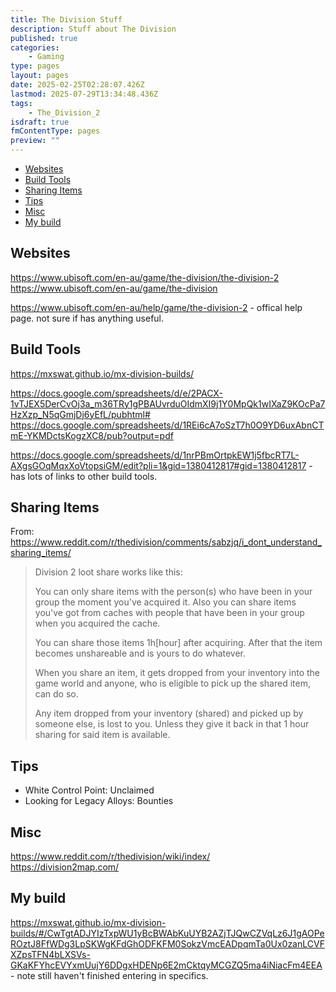 ```yaml
---
title: The Division Stuff
description: Stuff about The Division
published: true
categories:
    - Gaming
type: pages
layout: pages
date: 2025-02-25T02:28:07.426Z
lastmod: 2025-07-29T13:34:48.436Z
tags:
    - The_Division_2
isdraft: true
fmContentType: pages
preview: ""
---
```


<!--- cSpell:disable --->
* [Websites](#websites)
* [Build Tools](#build-tools)
* [Sharing Items](#sharing-items)
* [Tips](#tips)
* [Misc](#misc)
* [My build](#my-build)
<!--- cSpell:enable --->

## Websites

<https://www.ubisoft.com/en-au/game/the-division/the-division-2>\
<https://www.ubisoft.com/en-au/game/the-division>

<https://www.ubisoft.com/en-au/help/game/the-division-2> - offical help page. not sure if has anything useful.

## Build Tools

<https://mxswat.github.io/mx-division-builds/>

<https://docs.google.com/spreadsheets/d/e/2PACX-1vTJEX5DerCvOj3a_m36TRy1gPBAUvrduOIdmXI9j1Y0MpQk1wIXaZ9KOcPa7HzXzp_N5qGmjDj6yEfL/pubhtml#>\
<https://docs.google.com/spreadsheets/d/1REi6cA7oSzT7h0O9YD6uxAbnCTmE-YKMDctsKogzXC8/pub?output=pdf>

<https://docs.google.com/spreadsheets/d/1nrPBmOrtpkEW1j5fbcRT7L-AXgsGOqMqxXoVtopsiGM/edit?pli=1&gid=1380412817#gid=1380412817> - has lots of links to other build tools.

## Sharing Items

From: <https://www.reddit.com/r/thedivision/comments/sabzjq/i_dont_understand_sharing_items/>

> Division 2 loot share works like this:
>
> You can only share items with the person(s) who have been in your group the moment you've acquired it. Also you can share items you've got from caches with people that have been in your group when you acquired the cache.
>
> You can share those items 1h\[hour\] after acquiring. After that the item becomes unshareable and is yours to do whatever.
>
> When you share an item, it gets dropped from your inventory into the game world and anyone, who is eligible to pick up the shared item, can do so.
>
> Any item dropped from your inventory (shared) and picked up by someone else, is lost to you. Unless they give it back in that 1 hour sharing for said item is available.

## Tips

* White Control Point: Unclaimed
* Looking for Legacy Alloys: Bounties

## Misc

<https://www.reddit.com/r/thedivision/wiki/index/>\
<https://division2map.com/>

## My build

<https://mxswat.github.io/mx-division-builds/#/CwTgtADJYIzTxpWU1yBcBWAbKuUYB2AZjTJQwCZVqLz6J1gAOPeROztJ8FfWDg3LpSKWgKFdGhODFKFM0SokzVmcEADpqmTa0Ux0zanLCVFXZpsTFN4bLXSVs-GKaKFYhcEVYxmUujY6DDgxHDENp6E2mCktqyMCGZQ5ma4iNiacFm4EEA> - note still haven't finished entering in specifics.
